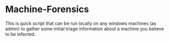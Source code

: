 # Machine-Forensics

This is quick script that can be run locally on any windows machines (as admin) to gather some initial triage information about a machine you believe to be infected. 
